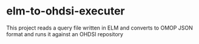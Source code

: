 # elm-to-ohdsi-executer

This project reads a query file written in ELM and converts to OMOP JSON format and runs it against an OHDSI repository
